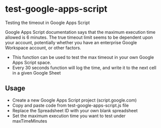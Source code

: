 # test-google-apps-script
Testing the timeout in Google Apps Script

Google Apps Script documentation says that the maximum execution time allowed is 6 minutes. The true timeout limit seems to be dependent upon your account, potentially whether you have an enterprise Google Workspace account, or other factors. 

* This function can be used to test the max timeout in your own Google Apps Script space. 
* Every 30 seconds function will log the time, and write it to the next cell in a given Google Sheet

## Usage 
* Create a new Google Apps Script project (script.google.com)
* Copy and paste code from test-google-apps-script.js file
* Replace the Spreadsheet ID with your own blank spreadsheet
* Set the maximum execution time you want to test under maxTimeMinutes 
